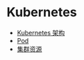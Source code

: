 # Kubernetes

- [Kubernetes 架构](https://github.com/lazecoding/Note/blob/main/note/articles/k8s/architecture.md)
- [Pod](https://github.com/lazecoding/Note/blob/main/note/articles/k8s/Pod.md)
- [集群资源](https://github.com/lazecoding/Note/blob/main/note/articles/k8s/clusterResources.md)

